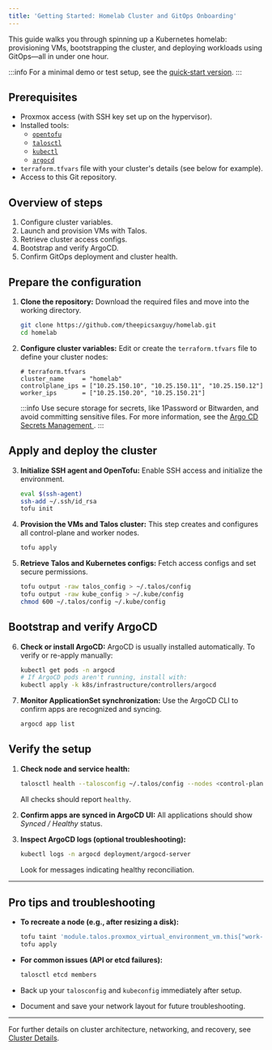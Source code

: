 ```yaml
---
title: 'Getting Started: Homelab Cluster and GitOps Onboarding'
---
```

This guide walks you through spinning up a Kubernetes homelab: provisioning VMs, bootstrapping the cluster, and deploying workloads using GitOps—all in under one hour.

:::info
For a minimal demo or test setup, see the [quick‑start version](./quick-start.md).
:::

## Prerequisites

- Proxmox access (with SSH key set up on the hypervisor).
- Installed tools:
  - [`opentofu`](https://opentofu.org/)
  - [`talosctl`](https://www.talos.dev/)
  - [`kubectl`](https://kubernetes.io/docs/tasks/tools/)
  - [`argocd`](https://argo-cd.readthedocs.io/)
- `terraform.tfvars` file with your cluster's details (see below for example).
- Access to this Git repository.

## Overview of steps

1. Configure cluster variables.
2. Launch and provision VMs with Talos.
3. Retrieve cluster access configs.
4. Bootstrap and verify ArgoCD.
5. Confirm GitOps deployment and cluster health.

## Prepare the configuration

1. **Clone the repository:**
   Download the required files and move into the working directory.

   ```bash
   git clone https://github.com/theepicsaxguy/homelab.git
   cd homelab
   ```

2. **Configure cluster variables:**
   Edit or create the `terraform.tfvars` file to define your cluster nodes:

   ```hcl
   # terraform.tfvars
   cluster_name     = "homelab"
   controlplane_ips = ["10.25.150.10", "10.25.150.11", "10.25.150.12"]
   worker_ips       = ["10.25.150.20", "10.25.150.21"]
   ```

   :::info
   Use secure storage for secrets, like 1Password or Bitwarden, and avoid committing sensitive files. For more information, see the [Argo CD Secrets Management ](https://argo-cd.readthedocs.io/en/stable/operator-manual/secret-management/).
   :::

## Apply and deploy the cluster

3. **Initialize SSH agent and OpenTofu:**
   Enable SSH access and initialize the environment.

   ```bash
   eval $(ssh-agent)
   ssh-add ~/.ssh/id_rsa
   tofu init
   ```

4. **Provision the VMs and Talos cluster:**
   This step creates and configures all control-plane and worker nodes.

   ```bash
   tofu apply
   ```

5. **Retrieve Talos and Kubernetes configs:**
   Fetch access configs and set secure permissions.

   ```bash
   tofu output -raw talos_config > ~/.talos/config
   tofu output -raw kube_config > ~/.kube/config
   chmod 600 ~/.talos/config ~/.kube/config
   ```

## Bootstrap and verify ArgoCD

6. **Check or install ArgoCD:**
   ArgoCD is usually installed automatically. To verify or re-apply manually:

   ```bash
   kubectl get pods -n argocd
   # If ArgoCD pods aren't running, install with:
   kubectl apply -k k8s/infrastructure/controllers/argocd
   ```

7. **Monitor ApplicationSet synchronization:**
   Use the ArgoCD CLI to confirm apps are recognized and syncing.

   ```bash
   argocd app list
   ```

## Verify the setup

1. **Check node and service health:**

   ```bash
   talosctl health --talosconfig ~/.talos/config --nodes <control-plane-IP>
   ```

   All checks should report `healthy`.

2. **Confirm apps are synced in ArgoCD UI:**
   All applications should show *Synced / Healthy* status.

3. **Inspect ArgoCD logs (optional troubleshooting):**

   ```bash
   kubectl logs -n argocd deployment/argocd-server
   ```

   Look for messages indicating healthy reconciliation.

---

## Pro tips and troubleshooting

- **To recreate a node (e.g., after resizing a disk):**

  ```bash
  tofu taint 'module.talos.proxmox_virtual_environment_vm.this["work-00"]'
  tofu apply
  ```

- **For common issues (API or etcd failures):**

  ```bash
  talosctl etcd members
  ```

- Back up your `talosconfig` and `kubeconfig` immediately after setup.
- Document and save your network layout for future troubleshooting.

---
For further details on cluster architecture, networking, and recovery, see [Cluster Details](./architecture.md).
